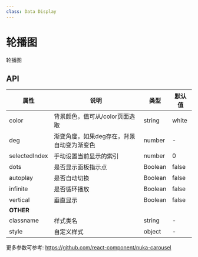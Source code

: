 ```yaml
---
class: Data Display
---
```

# 轮播图
轮播图
## API
| 属性               | 说明        | 类型      | 默认值   |
| ---------------- | --------- | ------- | ----- |
| color | 背景颜色，值可从/color页面选取     | string | white |
| deg             | 渐变角度，如果deg存在，背景自动变为渐变色 | number | -     |
| selectedIndex    | 手动设置当前显示的索引         |   number      |  0     |
| dots             | 是否显示面板指示点 | Boolean | false |
| autoplay         | 是否自动切换    | Boolean | false |
| infinite         | 是否循环播放    | Boolean | false |
| vertical         | 垂直显示    | Boolean | false |
| **OTHER**            |           |         |       |
| classname | 样式类名                              | string |    -    |
| style     | 自定义样式                             | object |    -    |
更多参数可参考: https://github.com/react-component/nuka-carousel

